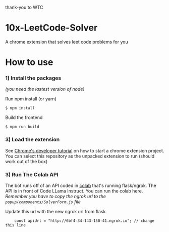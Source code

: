 thank-you to WTC 

# 10x-LeetCode-Solver
A chrome extension that solves leet code problems for you


# How to use
### 1) Install the packages 
*(you need the lastest version of node)*

Run npm install (or yarn)
```
$ npm install
```
Build the frontend
```
$ npm run build
```

### 3) Load the extension
See [Chrome's developer tutorial](https://developer.chrome.com/docs/extensions/mv3/getstarted/development-basics/) on how to start a chrome extension project. You can select this repository as the unpacked extension to run (should work out of the box)

### 3) Run The Colab API

The bot runs off of an API coded in [colab](https://colab.research.google.com/drive/1-G9tuDbC3gdqiaGBmFBdQ2N46rsv-zBX?usp=sharing) that's running flask/ngrok. The API is in front of Code LLama Instruct. You can run the colab here. *Remember you have to copy the ngrok url to the `popup/components/SolverForm.js` file*

Update this url with the new ngrok url from flask
```
	const apiUrl = "http://6bf4-34-143-150-41.ngrok.io"; // change this line
```

